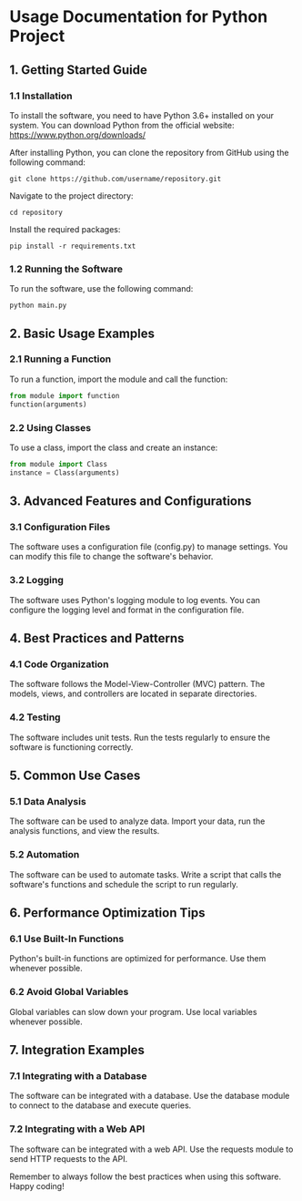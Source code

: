 # Usage Documentation for Python Project

## 1. Getting Started Guide

### 1.1 Installation

To install the software, you need to have Python 3.6+ installed on your system. You can download Python from the official website: https://www.python.org/downloads/

After installing Python, you can clone the repository from GitHub using the following command:

```
git clone https://github.com/username/repository.git
```

Navigate to the project directory:

```
cd repository
```

Install the required packages:

```
pip install -r requirements.txt
```

### 1.2 Running the Software

To run the software, use the following command:

```
python main.py
```

## 2. Basic Usage Examples

### 2.1 Running a Function

To run a function, import the module and call the function:

```python
from module import function
function(arguments)
```

### 2.2 Using Classes

To use a class, import the class and create an instance:

```python
from module import Class
instance = Class(arguments)
```

## 3. Advanced Features and Configurations

### 3.1 Configuration Files

The software uses a configuration file (config.py) to manage settings. You can modify this file to change the software's behavior.

### 3.2 Logging

The software uses Python's logging module to log events. You can configure the logging level and format in the configuration file.

## 4. Best Practices and Patterns

### 4.1 Code Organization

The software follows the Model-View-Controller (MVC) pattern. The models, views, and controllers are located in separate directories.

### 4.2 Testing

The software includes unit tests. Run the tests regularly to ensure the software is functioning correctly.

## 5. Common Use Cases

### 5.1 Data Analysis

The software can be used to analyze data. Import your data, run the analysis functions, and view the results.

### 5.2 Automation

The software can be used to automate tasks. Write a script that calls the software's functions and schedule the script to run regularly.

## 6. Performance Optimization Tips

### 6.1 Use Built-In Functions

Python's built-in functions are optimized for performance. Use them whenever possible.

### 6.2 Avoid Global Variables

Global variables can slow down your program. Use local variables whenever possible.

## 7. Integration Examples

### 7.1 Integrating with a Database

The software can be integrated with a database. Use the database module to connect to the database and execute queries.

### 7.2 Integrating with a Web API

The software can be integrated with a web API. Use the requests module to send HTTP requests to the API.

Remember to always follow the best practices when using this software. Happy coding!